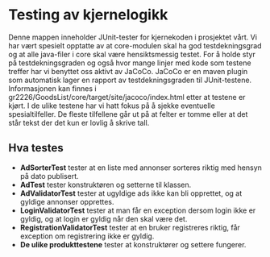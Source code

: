 # Testing av kjernelogikk

Denne mappen inneholder JUnit-tester for kjernekoden i prosjektet vårt. Vi har vært spesielt opptatte av at core-modulen skal ha god testdekningsgrad og at alle java-filer i core skal være hensiktsmessig testet. For å holde styr på testdekningsgraden og også hvor mange linjer med kode som testene treffer har vi benyttet oss aktivt av JaCoCo. JaCoCo er en maven plugin som automatisk lager en rapport av testdekningsgraden til JUnit-testene. Informasjonen kan finnes i gr2226/GoodsList/core/target/site/jacoco/index.html etter at testene er kjørt. I de ulike testene har vi hatt fokus på å sjekke eventuelle spesialtilfeller. De fleste tilfellene går ut på at felter er tomme eller at det står tekst der det kun er lovlig å skrive tall.

## Hva testes
- **AdSorterTest** tester at en liste med annonser sorteres riktig med hensyn på dato publisert. 
- **AdTest** tester konstruktøren og setterne til klassen.
- **AdValidatorTest** tester at ugyldige ads ikke kan bli opprettet, og at gyldige annonser opprettes.
- **LoginValidatorTest** tester at man får en exception dersom login ikke er gyldig, og at login er gyldig når den skal være det.
- **RegistrationValidatorTest** tester at en bruker registreres riktig, får exception om registrering ikke er gyldig.
- **De ulike produkttestene** tester at konstruktører og settere fungerer.
